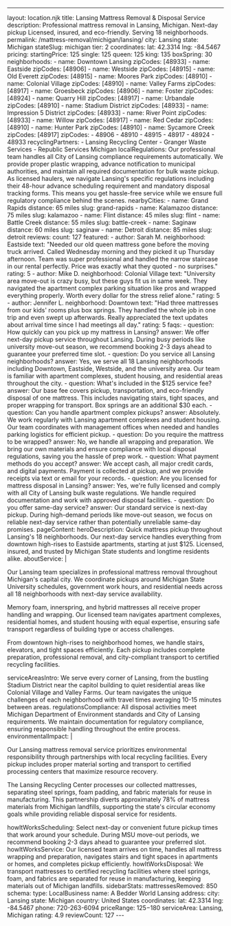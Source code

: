 ---
layout: location.njk
title: Lansing Mattress Removal & Disposal Service
description: Professional mattress removal in Lansing, Michigan. Next-day pickup Licensed, insured, and eco-friendly. Serving 18 neighborhoods.
permalink: /mattress-removal/michigan/lansing/
city: Lansing state: Michigan stateSlug: michigan tier: 2 coordinates: lat: 42.3314 lng: -84.5467 pricing: startingPrice: 125 single: 125 queen: 125 king: 135 boxSpring: 30 neighborhoods: - name: Downtown Lansing zipCodes: [48933] - name: Eastside zipCodes: [48906] - name: Westside zipCodes: [48915] - name: Old Everett zipCodes: [48915] - name: Moores Park zipCodes: [48910] - name: Colonial Village zipCodes: [48910] - name: Valley Farms zipCodes: [48917] - name: Groesbeck zipCodes: [48906] - name: Foster zipCodes: [48924] - name: Quarry Hill zipCodes: [48917] - name: Urbandale zipCodes: [48910] - name: Stadium District zipCodes: [48933] - name: Impression 5 District zipCodes: [48933] - name: River Point zipCodes: [48933] - name: Willow zipCodes: [48917] - name: Red Cedar zipCodes: [48910] - name: Hunter Park zipCodes: [48910] - name: Sycamore Creek zipCodes: [48917] zipCodes: - 48906 - 48910 - 48915 - 48917 - 48924 - 48933 recyclingPartners: - Lansing Recycling Center - Granger Waste Services - Republic Services Michigan localRegulations: Our professional team handles all City of Lansing compliance requirements automatically. We provide proper plastic wrapping, advance notification to municipal authorities, and maintain all required documentation for bulk waste pickup. As licensed haulers, we navigate Lansing's specific regulations including their 48-hour advance scheduling requirement and mandatory disposal tracking forms. This means you get hassle-free service while we ensure full regulatory compliance behind the scenes. nearbyCities: - name: Grand Rapids distance: 65 miles slug: grand-rapids - name: Kalamazoo distance: 75 miles slug: kalamazoo - name: Flint distance: 45 miles slug: flint - name: Battle Creek distance: 55 miles slug: battle-creek - name: Saginaw distance: 60 miles slug: saginaw - name: Detroit distance: 85 miles slug: detroit reviews: count: 127 featured: - author: Sarah M. neighborhood: Eastside text: "Needed our old queen mattress gone before the moving truck arrived. Called Wednesday morning and they picked it up Thursday afternoon. Team was super professional and handled the narrow staircase in our rental perfectly. Price was exactly what they quoted - no surprises." rating: 5 - author: Mike D. neighborhood: Colonial Village text: "University area move-out is crazy busy, but these guys fit us in same week. They navigated the apartment complex parking situation like pros and wrapped everything properly. Worth every dollar for the stress relief alone." rating: 5 - author: Jennifer L. neighborhood: Downtown text: "Had three mattresses from our kids' rooms plus box springs. They handled the whole job in one trip and even swept up afterwards. Really appreciated the text updates about arrival time since I had meetings all day." rating: 5 faqs: - question: How quickly can you pick up my mattress in Lansing? answer: We offer next-day pickup service throughout Lansing. During busy periods like university move-out season, we recommend booking 2-3 days ahead to guarantee your preferred time slot. - question: Do you service all Lansing neighborhoods? answer: Yes, we serve all 18 Lansing neighborhoods including Downtown, Eastside, Westside, and the university area. Our team is familiar with apartment complexes, student housing, and residential areas throughout the city. - question: What's included in the $125 service fee? answer: Our base fee covers pickup, transportation, and eco-friendly disposal of one mattress. This includes navigating stairs, tight spaces, and proper wrapping for transport. Box springs are an additional $30 each. - question: Can you handle apartment complex pickups? answer: Absolutely. We work regularly with Lansing apartment complexes and student housing. Our team coordinates with management offices when needed and handles parking logistics for efficient pickup. - question: Do you require the mattress to be wrapped? answer: No, we handle all wrapping and preparation. We bring our own materials and ensure compliance with local disposal regulations, saving you the hassle of prep work. - question: What payment methods do you accept? answer: We accept cash, all major credit cards, and digital payments. Payment is collected at pickup, and we provide receipts via text or email for your records. - question: Are you licensed for mattress disposal in Lansing? answer: Yes, we're fully licensed and comply with all City of Lansing bulk waste regulations. We handle required documentation and work with approved disposal facilities. - question: Do you offer same-day service? answer: Our standard service is next-day pickup. During high-demand periods like move-out season, we focus on reliable next-day service rather than potentially unreliable same-day promises. pageContent: heroDescription: Quick mattress pickup throughout Lansing's 18 neighborhoods. Our next-day service handles everything from downtown high-rises to Eastside apartments, starting at just $125. Licensed, insured, and trusted by Michigan State students and longtime residents alike. aboutService: | <p>Our Lansing team specializes in professional mattress removal throughout Michigan's capital city. We coordinate pickups around Michigan State University schedules, government work hours, and residential needs across all 18 neighborhoods with next-day service availability.</p> <p>Memory foam, innerspring, and hybrid mattresses all receive proper handling and wrapping. Our licensed team navigates apartment complexes, residential homes, and student housing with equal expertise, ensuring safe transport regardless of building type or access challenges.</p> <p>From downtown high-rises to neighborhood homes, we handle stairs, elevators, and tight spaces efficiently. Each pickup includes complete preparation, professional removal, and city-compliant transport to certified recycling facilities.</p> serviceAreasIntro: We serve every corner of Lansing, from the bustling Stadium District near the capitol building to quiet residential areas like Colonial Village and Valley Farms. Our team navigates the unique challenges of each neighborhood with travel times averaging 10-15 minutes between areas. regulationsCompliance: All disposal activities meet Michigan Department of Environment standards and City of Lansing requirements. We maintain documentation for regulatory compliance, ensuring responsible handling throughout the entire process. environmentalImpact: | <p>Our Lansing mattress removal service prioritizes environmental responsibility through partnerships with local recycling facilities. Every pickup includes proper material sorting and transport to certified processing centers that maximize resource recovery.</p> <p>The Lansing Recycling Center processes our collected mattresses, separating steel springs, foam padding, and fabric materials for reuse in manufacturing. This partnership diverts approximately 78% of mattress materials from Michigan landfills, supporting the state's circular economy goals while providing reliable disposal service for residents.</p> howItWorksScheduling: Select next-day or convenient future pickup times that work around your schedule. During MSU move-out periods, we recommend booking 2-3 days ahead to guarantee your preferred slot. howItWorksService: Our licensed team arrives on time, handles all mattress wrapping and preparation, navigates stairs and tight spaces in apartments or homes, and completes pickup efficiently. howItWorksDisposal: We transport mattresses to certified recycling facilities where steel springs, foam, and fabrics are separated for reuse in manufacturing, keeping materials out of Michigan landfills. sidebarStats: mattressesRemoved: 850 schema: type: LocalBusiness name: A Bedder World Lansing address: city: Lansing state: Michigan country: United States coordinates: lat: 42.3314 lng: -84.5467 phone: 720-263-6094 priceRange: $125-$180 serviceArea: Lansing, Michigan rating: 4.9 reviewCount: 127 --- 